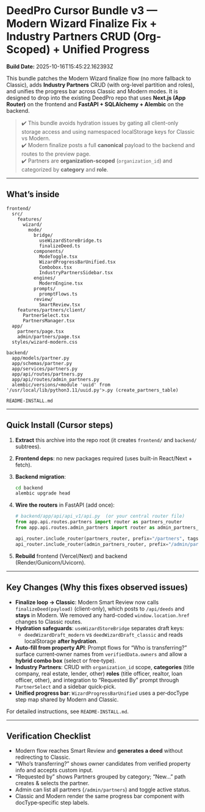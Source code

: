 # DeedPro Cursor Bundle v3 — Modern Wizard Finalize Fix + Industry Partners CRUD (Org-Scoped) + Unified Progress

**Build Date:** 2025-10-16T15:45:22.162393Z

This bundle patches the Modern Wizard finalize flow (no more fallback to Classic),
adds **Industry Partners** CRUD (with org-level partition and roles), and unifies the progress bar
across Classic and Modern modes. It is designed to drop into the existing DeedPro repo that uses
**Next.js (App Router)** on the frontend and **FastAPI + SQLAlchemy + Alembic** on the backend.

> ✔️ This bundle avoids hydration issues by gating all client-only storage access and using
> namespaced localStorage keys for Classic vs Modern.  
> ✔️ Modern finalize posts a full **canonical** payload to the backend and routes to the preview page.  
> ✔️ Partners are **organization-scoped** (`organization_id`) and categorized by **category** and **role**.

---

## What’s inside

```
frontend/
  src/
    features/
      wizard/
        mode/
          bridge/
            useWizardStoreBridge.ts
            finalizeDeed.ts
          components/
            ModeToggle.tsx
            WizardProgressBarUnified.tsx
            Combobox.tsx
            IndustryPartnersSidebar.tsx
          engines/
            ModernEngine.tsx
          prompts/
            promptFlows.ts
          review/
            SmartReview.tsx
    features/partners/client/
      PartnerSelect.tsx
      PartnersManager.tsx
  app/
    partners/page.tsx
    admin/partners/page.tsx
  styles/wizard-modern.css

backend/
  app/models/partner.py
  app/schemas/partner.py
  app/services/partners.py
  app/api/routes/partners.py
  app/api/routes/admin_partners.py
  alembic/versions/<module 'uuid' from '/usr/local/lib/python3.11/uuid.py'>.py (create_partners_table)

README-INSTALL.md
```

---

## Quick Install (Cursor steps)

1. **Extract** this archive into the repo root (it creates `frontend/` and `backend/` subtrees).  
2. **Frontend deps**: no new packages required (uses built-in React/Next + fetch).  
3. **Backend migration**:
   ```bash
   cd backend
   alembic upgrade head
   ```

4. **Wire the routers** in FastAPI (add once):
   ```python
   # backend/app/api/api_v1/api.py  (or your central router file)
   from app.api.routes.partners import router as partners_router
   from app.api.routes.admin_partners import router as admin_partners_router

   api_router.include_router(partners_router, prefix="/partners", tags=["partners"])
   api_router.include_router(admin_partners_router, prefix="/admin/partners", tags=["admin:partners"])
   ```

5. **Rebuild** frontend (Vercel/Next) and backend (Render/Gunicorn/Uvicorn).

---

## Key Changes (Why this fixes observed issues)

- **Finalize loop → Classic**: Modern Smart Review now calls `finalizeDeed(payload)` (client-only),
  which posts to `/api/deeds` and **stays** in Modern. We removed any hard-coded `window.location.href`
  changes to Classic routes.
- **Hydration safeguards**: `useWizardStoreBridge` separates draft keys:
  - `deedWizardDraft_modern` vs `deedWizardDraft_classic` and reads localStorage **after hydration**.
- **Auto‑fill from property API**: Prompt flows for “Who is transferring?” surface current‑owner names
  from `verifiedData.owners` and allow a **hybrid combo box** (select or free‑type).  
- **Industry Partners**: CRUD with `organization_id` scope, **categories** (title company, real estate,
  lender, other) **roles** (title officer, realtor, loan officer, other), and integration to “Requested By”
  prompt through `PartnerSelect` and a sidebar quick‑pick.
- **Unified progress bar**: `WizardProgressBarUnified` uses a per‑docType step map shared by Modern and Classic.

For detailed instructions, see `README-INSTALL.md`.

---

## Verification Checklist

- Modern flow reaches Smart Review and **generates a deed** without redirecting to Classic.
- “Who’s transferring?” shows owner candidates from verified property info and accepts custom input.
- “Requested by” shows Partners grouped by category; “New…” path creates & selects the partner.
- Admin can list all partners (`/admin/partners`) and toggle active status.
- Classic and Modern render the same progress bar component with docType‑specific step labels.
